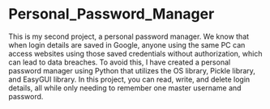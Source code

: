 # Personal_Password_Manager
This is my second project, a personal password manager. 
We know that when login details are saved in Google, anyone using the same PC can access websites using those saved credentials without authorization, which can lead to data breaches. 
To avoid this, I have created a personal password manager using Python that utilizes the OS library, Pickle library, and EasyGUI library. 
In this project, you can read, write, and delete login details, all while only needing to remember one master username and password.
